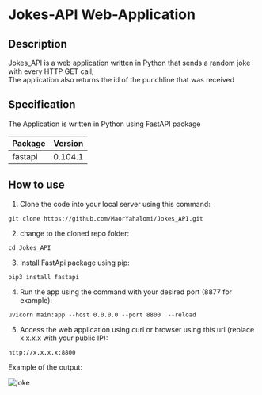 # Jokes-API Web-Application

## Description ##
Jokes_API is a web application written in Python that sends a random joke with every HTTP GET call,<br> 
The application also returns the id of the punchline that was received

## Specification ##

The Application is written in Python using FastAPI package

| Package  | Version |
| ------------- | ------------- |
| fastapi  | 0.104.1  |

## How to use  ##

1. Clone the code into your local server using this command:
```
git clone https://github.com/MaorYahalomi/Jokes_API.git
```
2. change to the cloned repo folder:
```
cd Jokes_API
```
3. Install FastApi package using pip:
```
pip3 install fastapi
```
4. Run the app using the command with your desired port (8877 for example):
```
uvicorn main:app --host 0.0.0.0 --port 8800  --reload
```
5. Access the web application using curl or browser using this url (replace x.x.x.x with your public IP):
```
http://x.x.x.x:8800
```

Example of the output:

![joke](https://github.com/MaorYahalomi/maven-project/assets/30255797/6e566de8-f2d7-40c9-9595-0e40a45cbd61)
